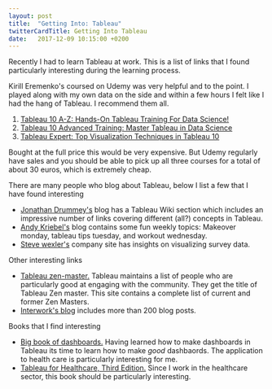 ```yaml
---
layout: post
title:  "Getting Into: Tableau"
twitterCardTitle: Getting Into Tableau
date:   2017-12-09 10:15:00 +0200
---
```

Recently I had to learn Tableau at work. This is a list of links that I found particularly interesting during the learning process.

Kirill Eremenko's coursed on Udemy was very helpful and to the point. I played along with my own data on the side and within a few hours I felt like I had the hang of Tableau. I recommend them all.
1. [Tableau 10 A-Z: Hands-On Tableau Training For Data Science!](https://www.udemy.com/tableau10/)
1. [Tableau 10 Advanced Training: Master Tableau in Data Science](https://www.udemy.com/tableau10-advanced/)
1. [Tableau Expert: Top Visualization Techniques in Tableau 10](https://www.udemy.com/mastering-top-visualization-techniques-in-tableau/)

Bought at the full price this would be very expensive. But Udemy regularly have sales and you should be able to pick up all three courses for a total of about 30 euros, which is extremely cheap.

There are many people who blog about Tableau, below I list a few that I have found interesting
* [Jonathan Drummey's](http://drawingwithnumbers.artisart.org/) blog has a Tableau Wiki section which includes an impressive number of links covering different (all?) concepts in Tableau.
* [Andy Kriebel's](http://www.vizwiz.com/) blog contains some fun weekly topics: Makeover monday, tableau tips tuesday, and workout wednesday.
* [Steve wexler's](http://www.datarevelations.com/about-2) company site has insights on visualizing survey data.

Other interesting links
* [Tableau zen-master.](https://www.tableau.com/zen-masters) Tableau maintains a list of people who are particularly good at engaging with the community. They get the title of Tableau Zen master. This site contains a complete list of current and former Zen Masters.
* [Interwork's blog](https://www.interworks.com/blog) includes more than 200 blog posts.

Books that I find interesting
* [Big book of dashboards.](http://www.bigbookofdashboards.com/) Having learned how to make dashboards in Tableau its time to learn how to make *good* dashbaords. The application to health care is particularly interesting for me.
* [Tableau for Healthcare, Third Edition.](https://www.amazon.com/Tableau-Healthcare-Third-Daniel-Benevento/dp/0692938508/ref=pd_sim_14_10?_encoding=UTF8&psc=1&refRID=NBKMEQQSRWJSSF4XADHG) Since I work in the healthcare sector, this book should be particularly interesting. 